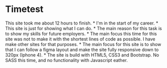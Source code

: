 # Timetest

This site took me about 12 hours to finish. * 
I'm in the start of my career. * 
This site is just for showing what I can do. *
The main reason for this task is to show my skills for future employers. *
The main focus this time for this site was not to make it with the shortest lines of code as possible. I have make other sites for that purposes. *
The main focus for this site is to show that I can follow a figma layout and make the site fully responsive down to 320px (Iphone 4). *
The site is build with HTML5, CSS3 and Bootstrap. No SASS this time, and no functionality with Javascript eather.
